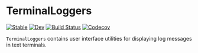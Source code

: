 # TerminalLoggers

[![Stable](https://img.shields.io/badge/docs-stable-blue.svg)](https://c42f.github.io/TerminalLoggers.jl/stable)
[![Dev](https://img.shields.io/badge/docs-dev-blue.svg)](https://c42f.github.io/TerminalLoggers.jl/dev)
[![Build Status](https://github.com/c42f/TerminalLoggers.jl/workflows/CI/badge.svg)](https://github.com/c42f/TerminalLoggers.jl/actions?query=workflow%3ACI)
[![Codecov](https://codecov.io/gh/c42f/TerminalLoggers.jl/branch/master/graph/badge.svg)](https://codecov.io/gh/c42f/TerminalLoggers.jl)

`TerminalLoggers` contains user interface utilities for displaying log messages
in text terminals.
